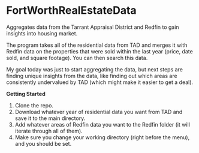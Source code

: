 # FortWorthRealEstateData
Aggregates data from the Tarrant Appraisal District and Redfin to gain insights into housing market.

The program takes all of the residential data from TAD and merges it with Redfin data on the properties that were sold within the last year (price, date sold, and square footage). You can then search this data.

My goal today was just to start aggregating the data, but next steps are finding unique insights from the data, like finding out which areas are consistently undervalued by TAD (which might make it easier to get a deal).

**Getting Started**

<ol>
  <li>Clone the repo.</li>
  <li>Download whatever year of residential data you want from TAD and save it to the main directory.</li>
  <li>Add whatever areas of Redfin data you want to the Redfin folder (it will iterate through all of them).</li>
  <li>Make sure you change your working directory (right before the menu), and you should be set.</li>
<ol>
